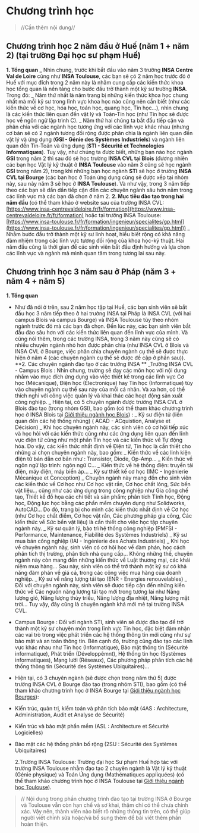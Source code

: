 # Chương trình học

> //Cần thêm nội dung//

## Chương trình học 2 năm đầu ở Huế (năm 1 + năm 2) (tại trường Đại học sư phạm Huế)

**1. Tổng quan**
_ Nhìn chung, trước khi bắt đầu vào năm 3 trường **INSA Centre Val de Loire** cũng như **INSA Toulouse**, các bạn sẽ có 2 năm học trước đó ở Huế với mục đích trong 2 năm này là nhằm cung cấp các kiến thức khoa học tổng quan là nền tảng cho bước đầu trở thành một kỹ sư trường **INSA**. Trong đó:
_ Năm thứ nhất là năm trang bị những kiến thức khoa học chung nhất mà mỗi kỹ sư trong lĩnh vực khoa học nào cũng nên cần biết (như các kiến thức về cơ học, hóa học, toán học, quang học, Tin học...), nhìn chung là các kiến thức liên quan đến vật lý và Toán-Tin học (như Tin học sẽ được học về ngôn ngữ lập trình C).
_ Năm thứ hai chúng ta bắt đầu tiếp cận và phân chia với các ngành học tương ứng với các lĩnh vực khác nhau (nhưng cơ bản sẽ có 2 ngành tương đối rộng được phân chia là ngành liên quan đến vật lý và ứng dụng (**GSI - Génie des Systèmes Industriels**) và ngành liên quan đến Tin-Toán và ứng dụng (**STI - Sécurité et Technologies Informatiques**). Tuy vậy, như chúng ta được biết, những bạn nào học ngành **GSI** trong năm 2 thì sau đó sẽ học trường **INSA CVL tại Blois** (đương nhiên các bạn học Vật lý kỹ thuật ở **INSA Toulouse** vào năm 3 cũng sẽ học ngành **GSI** trong năm 2), trong khi những bạn học ngành **STI** sẽ học ở trường **INSA CVL tại Bourge** (các bạn học ở Toán ứng dụng cũng sẽ được xếp tại nhóm này, sau này năm 3 sẽ học ở **INSA Toulouse**). Và như vậy, trong 3 năm tiếp theo các bạn sẽ dần dần tiếp cận đến các chuyên ngành sâu hơn nằm trong các lĩnh vực mà các bạn đã chọn ở năm 2.
**2. Mục tiêu đào tạo trong hai năm đầu** (có thể tham khảo ở website sau của trường INSA CVL: [https://www.insa-centrevaldeloire.fr/fr/formation](https://www.insa-centrevaldeloire.fr/fr/formation) hoặc tại trường INSA Toulouse: [https://www.insa-toulouse.fr/fr/formation/ingenieur/specialites/gp.html](https://www.insa-toulouse.fr/fr/formation/ingenieur/specialites/gp.html))
_ Nhằm bước đầu trở thành một kỹ sư linh hoạt, hiểu biết rộng có khả năng đảm nhiệm trong các lĩnh vực tương đối rộng của khoa học-kỹ thuật. Hai năm đầu cũng là thời gian để các sinh viên bắt đầu định hướng và lựa chọn các lĩnh vực và ngành mà mình quan tâm trong tương lai sau này.

## Chương trình học 3 năm sau ở Pháp (năm 3 + năm 4 + năm 5)

**1. Tổng quan**

- Như đã nói ở trên, sau 2 năm học tập tại Huế, các bạn sinh viên sẽ bắt đầu học 3 năm tiếp theo ở hai trường INSA tại Pháp là INSA CVL (với hai campus Blois và campus Bourge) và INSA Toulouse tùy theo nhóm ngành trước đó mà các bạn đã chọn. Đến lúc này, các bạn sinh viên bắt đầu đào sâu hơn với các kiến thức liên quan đến lĩnh vực của mình. Và cũng nói thêm, trong các trường INSA, trong 3 năm này cũng sẽ có nhiều chuyên ngành nhỏ hơn được phân chia (như INSA CVL ở Blois và INSA CVL ở Bourge, việc phân chia chuyên ngành cụ thể sẽ được thực hiện ở năm 4 (các chuyên ngành cụ thể sẽ được đề cập ở phần sau)).
  **2. Các chuyên ngành đào tạo ở các trường INSA **
  _Trường INSA CVL - Campus Blois : Nhìn chung, trường sẽ dạy các môn học với nội dung nhắm vào mục đích ứng dụng vào việc thiết kế trong các lĩnh vực Cơ học (Mécanique), Điện học (Électronique) hay Tin học (Informatique) tùy vào chuyên ngành cụ thể sau này của mỗi cá nhân. Và xa hơn, có thể thích nghi với công việc quản lý và khai thác các hoạt động sản xuất công nghiệp.
  _ Hiện tại, có 5 chuyên ngành được trường INSA CVL ở Blois đào tạo (trong nhóm GSI), bao gồm (có thể tham khảo chương trình học ở INSA Blois tại [Giới thiệu ngành học Blois](../gioi-thieu-truong-hoc/gioi-thieu-nganh-hoc-blois.md)) :
  _ Kỹ sư điện tử (liên quan đến các hệ thống nhúng) ( ACAD - ACquistion, Analyse et Décision)
  _ Khi học chuyên ngành này, các sinh viên có cơ hội tiếp xúc và học hỏi với các kiến thức cũng như các ứng dụng liên quan đến lĩnh vực điện tử cũng như một phần Tin học và các kiến thức về Tự động hóa. Do vậy, các kiến thức nhất định về Điện tử, Tin học là cần thiết cho những ai chọn chuyên ngành này, bao gồm:
  _ Kiến thức về các linh kiện điện tử bán dẫn cơ bản như : Transistor, Diode, Op-Amp...
  _ Kiến thức về ngôn ngữ lập trình: ngôn ngữ C...
  _ Kiến thức về hệ thống điện: truyền tải điện, máy điện, máy biến áp...
  _ Ký sư thiết kế cơ học (IMC - Ingénierie Mécanique et Conception)
  _ Chuyên ngành này mang đến cho sinh viên các kiến thức về Cơ học như Cơ học vật rắn, Cơ học chất lỏng, Sức bền vật liệu... cũng như các ứng dụng trong công nghiệp như Gia công chế tạo, Thiết kế đồ họa các chi tiết và sản phẩm; phân tích Tĩnh học, Động học, Động lực học bằng các phần mềm chuyên dụng như Solidworks, AutoCAD... Do đó, trang bị cho mình các kiến thức nhất định về Cơ học (như Cơ học chất điểm, Cơ học vật rắn, Các phương pháp gia công, Các kiến thức về Sức bền vật liệu) là cần thiết cho việc học tập chuyên ngành này.
  _ Kỹ sư quản lý, bảo trì hệ thống công nghiệp (PMFSI - Performance, Maintenance, Fiabilité des Systèmes Industriels)
  _ Kỹ sư mua bán công nghiệp (IAI - Ingénierie des Achats Industriels)
  _ Khi học về chuyên ngành này, sinh viên có cơ hội học về đàm phán, học cách phân tích thị trường, phân tích nhà cung cấp... Không những thế, chuyên ngành này còn mang đến những kiến thức về Luật thương mại, các khái niệm mua hàng... Sau này, sinh viên có thể trở thành một kỹ sư có khả năng đàm phán về giá cả, trong các công việc mua hàng của doanh nghiệp.
  _ Kỹ sư về năng lượng tái tạo (ENR - Energies renouvelables)
  _ Đối với chuyên ngành này, sinh viên sẽ được tiếp cận đến những kiến thức về Các nguồn năng lượng tái tạo mới trong tương lai như Năng lượng gió, Năng lượng thủy triều, Năng lượng địa nhiệt, Năng lượng mặt trời... Tuy vậy, đây cũng là chuyên ngành khá mới mẻ tại trường INSA CVL.

* Campus Bourge : Đối với ngành STI, sinh viên sẽ được đào tạo để trở thành một kỹ sư chuyên môn trong lĩnh vực Tin học, đặc biệt đảm nhận các vai trò trong việc phát triển các hệ thống thông tin mới cũng như sự bảo mật và an toàn thông tin. Bên cạnh đó, trường cũng đào tạo các lĩnh vực khác nhau như Tin học (Informatique), Bảo mật thông tin (Sécurité informatique), Phát triển (Développêmnt), Hệ thống tin học (Systèmes informatiques), Mạng lưới (Réseaux), Các phương pháp phân tích các hệ thống thông tin (Sécurité des Systèmes Ubiquitaires)...

- Hiện tại, có 3 chuyên ngành (sẽ được chọn trong năm thứ 5) được trường INSA CVL ở Bourge đào tạo (trong nhóm STI), bao gồm (có thể tham khảo chương trình học ở INSA Bourge tại [Giới thiệu ngành học Bourges](../gioi-thieu-truong-hoc/gioi-thieu-nganh-hoc-bourges.md)):
- Kiến trúc, quản trị, kiểm toán và phân tích bảo mật (4AS : Architecture, Administration, Audit et Analyse de Sécurité)
- Kiến trúc và bảo mật phần mềm (ASL : Architecture et Sécurité Logicielles)
- Bào mật các hệ thống phân bố rộng (2SU : Sécurité des Systèmes Ubiquitaires)

  2.Trường INSA Toulouse: Trường đại học Sư phạm Huế hợp tác với trường INSA Toulouse nhằm đạo tạo 2 chuyên ngành là Vật lý kỹ thuật (Génie physique) và Toán Ứng dụng (Mathématiques appliquées) (có thể tham khảo chương trình học ở INSA Toulouse tại [Giới thiệu ngành học Toulouse](../gioi-thieu-truong-hoc/gioi-thieu-nganh-hoc-toulouse.md)).

> // Nội dung trong phần chương trình đào tạo tại trường INSA ở Bourge và Toulouse vẫn còn hạn chế và sơ khai, thậm chí có thể chưa chính xác. Vậy nên, thành viên nào biết rõ những thông tin trên, có thể giúp người viết chỉnh sửa hoặc/và bổ sung thêm để bài viết thêm phần hoàn thiện.

